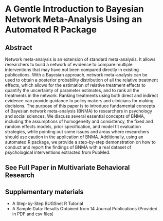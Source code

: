 # A Gentle Introduction to Bayesian Network Meta-Analysis Using an Automated R Package

## Abstract 
Network meta-analysis is an extension of standard meta-analysis. It allows researchers to build a network of evidence to compare multiple interventions that may have not been compared directly in existing publications. With a Bayesian approach, network meta-analysis can be used to obtain a posterior probability distribution of all the relative treatment effects, which allows for the estimation of relative treatment effects to quantify the uncertainty of parameter estimates, and to rank all the treatments in the network. Ranking treatments using both direct and indirect evidence can provide guidance to policy makers and clinicians for making decisions. The purpose of this paper is to introduce fundamental concepts of Bayesian network meta-analysis (BNMA) to researchers in psychology and social sciences. We discuss several essential concepts of BNMA, including the assumptions of homogeneity and consistency, the fixed and random effects models, prior specification, and model fit evaluation strategies, while pointing out some issues and areas where researchers should use caution in the application of BNMA. Additionally, using an automated R package, we provide a step-by-step demonstration on how to conduct and report the findings of BNMA with a real dataset of psychological interventions extracted from PubMed. 

## See Full Paper in Multivariate Behavioral Research 

## Supplementary materials
* A Step-by-Step BUGSnet R Tutorial 
* A Sample Data: Results Obtained from 14 Journal Publications (Provided in PDF and csv files)

